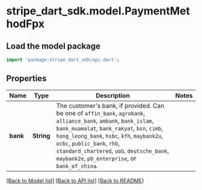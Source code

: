 # stripe_dart_sdk.model.PaymentMethodFpx

## Load the model package
```dart
import 'package:stripe_dart_sdk/api.dart';
```

## Properties
Name | Type | Description | Notes
------------ | ------------- | ------------- | -------------
**bank** | **String** | The customer's bank, if provided. Can be one of `affin_bank`, `agrobank`, `alliance_bank`, `ambank`, `bank_islam`, `bank_muamalat`, `bank_rakyat`, `bsn`, `cimb`, `hong_leong_bank`, `hsbc`, `kfh`, `maybank2u`, `ocbc`, `public_bank`, `rhb`, `standard_chartered`, `uob`, `deutsche_bank`, `maybank2e`, `pb_enterprise`, or `bank_of_china`. | 

[[Back to Model list]](../README.md#documentation-for-models) [[Back to API list]](../README.md#documentation-for-api-endpoints) [[Back to README]](../README.md)


